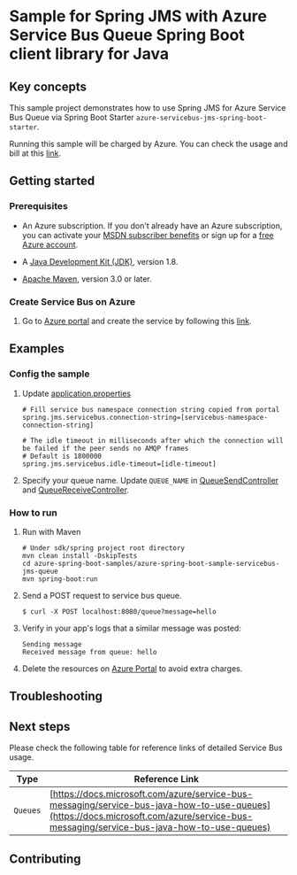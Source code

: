 # Sample for Spring JMS with Azure Service Bus Queue Spring Boot client library for Java

## Key concepts

This sample project demonstrates how to use Spring JMS for Azure Service Bus Queue via Spring Boot Starter `azure-servicebus-jms-spring-boot-starter`. 

Running this sample will be charged by Azure. You can check the usage and bill at this [link](https://azure.microsoft.com/account/).

## Getting started
### Prerequisites

* An Azure subscription. If you don't already have an Azure subscription, you can activate your [MSDN subscriber benefits](https://azure.microsoft.com/pricing/member-offers/msdn-benefits-details/) or sign up for a [free Azure account](https://azure.microsoft.com/free/).

* A [Java Development Kit (JDK)](http://www.oracle.com/technetwork/java/javase/downloads/), version 1.8.

* [Apache Maven](http://maven.apache.org/), version 3.0 or later.

### Create Service Bus on Azure

1. Go to [Azure portal](https://portal.azure.com/) and create the service by following this [link](https://docs.microsoft.com/azure/service-bus-messaging/service-bus-create-namespace-portal). 

## Examples                                           
### Config the sample

1. Update [application.properties](https://github.com/Azure/azure-sdk-for-java/blob/master/sdk/spring/azure-spring-boot-samples/azure-spring-boot-sample-servicebus-jms-queue/src/main/resources/application.properties)

    ```properties
    # Fill service bus namespace connection string copied from portal
    spring.jms.servicebus.connection-string=[servicebus-namespace-connection-string]

    # The idle timeout in milliseconds after which the connection will be failed if the peer sends no AMQP frames
    # Default is 1800000
    spring.jms.servicebus.idle-timeout=[idle-timeout]
    ```

2. Specify your queue name. Update `QUEUE_NAME` in [QueueSendController](https://github.com/Azure/azure-sdk-for-java/blob/master/sdk/spring/azure-spring-boot-samples/azure-spring-boot-sample-servicebus-jms-queue/src/main/java/com/microsoft/azure/jms/queue/QueueSendController.java) and [QueueReceiveController](https://github.com/Azure/azure-sdk-for-java/blob/master/sdk/spring/azure-spring-boot-samples/azure-spring-boot-sample-servicebus-jms-queue/src/main/java/com/microsoft/azure/jms/queue/QueueReceiveController.java).
                                                                                          
### How to run

1. Run with Maven
    ```
    # Under sdk/spring project root directory
    mvn clean install -DskipTests
    cd azure-spring-boot-samples/azure-spring-boot-sample-servicebus-jms-queue
    mvn spring-boot:run
    ```

2. Send a POST request to service bus queue.
    ```
    $ curl -X POST localhost:8080/queue?message=hello
    ```
    
3. Verify in your app's logs that a similar message was posted:
    ```
    Sending message
    Received message from queue: hello
    ```
    
4. Delete the resources on [Azure Portal](http://ms.portal.azure.com/) to avoid extra charges.

## Troubleshooting
## Next steps
Please check the following table for reference links of detailed Service Bus usage. 

Type | Reference Link
--- | ---
`Queues` | [https://docs.microsoft.com/azure/service-bus-messaging/service-bus-java-how-to-use-queues](https://docs.microsoft.com/azure/service-bus-messaging/service-bus-java-how-to-use-queues)

## Contributing
